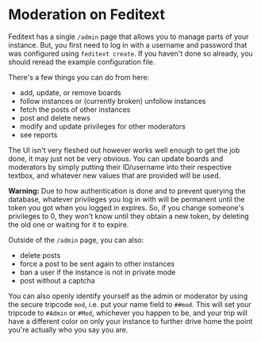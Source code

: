 # Moderation on Feditext

Feditext has a single `/admin` page that allows you to manage parts of your
instance.
But, you first need to log in with a username and password that was configured
using `feditext create`.
If you haven't done so already, you should reread the example configuration
file.

There's a few things you can do from here:

- add, update, or remove boards
- follow instances or (currently broken) unfollow instances
- fetch the posts of other instances
- post and delete news
- modify and update privileges for other moderators
- see reports

The UI isn't very fleshed out however works well enough to get the job done, it
may just not be very obvious.
You can update boards and moderators by simply putting their ID/username into
their respective textbox, and whatever new values that are provided will be
used.

**Warning:** Due to how authentication is done and to prevent querying the
database, whatever privileges you log in with will be permanent until the token
you got when you logged in expires.
So, if you change someone's privileges to 0, they won't know until they obtain a
new token, by deleting the old one or waiting for it to expire.

Outside of the `/admin` page, you can also:

- delete posts
- force a post to be sent again to other instances
- ban a user if the instance is not in private mode
- post without a captcha

You can also openly identify yourself as the admin or moderator by using the
secure tripcode `mod`, i.e. put your name field to `##mod`.
This will set your tripcode to `#Admin` or `#Mod`, whichever you happen to be,
and your trip will have a different color on only your instance to further drive
home the point you're actually who you say you are.
